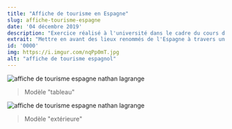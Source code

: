 ```yaml
---
title: "Affiche de tourisme en Espagne"
slug: affiche-tourisme-espagne
date: '04 décembre 2019'
description: "Exercice réalisé à l'université dans le cadre du cours d'espagnol en IUT MMI. Le but étant de mettre en avant plusieurs lieux renommés du pays à travers un support de commuication efficace avec Adobe Illustrator et Photoshop."
extrait: "Mettre en avant des lieux renommés de l'Espagne à travers un support de communication cohérent."
id: '0000'
img: https://i.imgur.com/nqPp0mT.jpg
alt: "affiche de tourisme espagnol"
---
```


![affiche de tourisme espagne nathan lagrange](https://i.imgur.com/4nKFbhb.jpg)
>Modèle "tableau"

![affiche de tourisme espagne nathan lagrange](https://i.imgur.com/CkgbFiN.jpg)
>Modèle "extérieure"